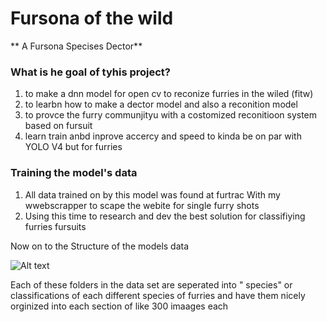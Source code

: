 # Fursona of the wild 

** A Fursona  Specises Dector**

### What is  he goal of tyhis project?

1. to make a dnn model for open cv to reconize furries in the wiled (fitw)
2. to learbn how to make a dector model and also a reconition model
3. to provce the furry communjityu with a costomized reconitioon system based on fursuit
4. learn train anbd inprove accercy and speed to kinda be on par with YOLO V4 but for furries



### Training the model's data 

1. All data trained on by this model was found at furtrac With my wwebscrapper to scape the webite for single  furry shots
2. Using this time to research and dev the best solution for classifiying furries fursuits 


Now on to the Structure of the models data 

![Alt text](image.png)


Each of these folders in the data set are seperated into " species"  or classifications of each different species of furries and have them nicely orginized into each section of like 300 imaages each



